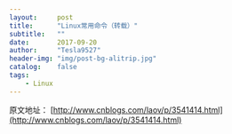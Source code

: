 ```yaml
---
layout:     post
title:      "Linux常用命令（转载）"
subtitle:   ""
date:       2017-09-20
author:     "Tesla9527"
header-img: "img/post-bg-alitrip.jpg"
catalog:    false
tags:
    - Linux
---
```

原文地址：
[http://www.cnblogs.com/laov/p/3541414.html](http://www.cnblogs.com/laov/p/3541414.html)
